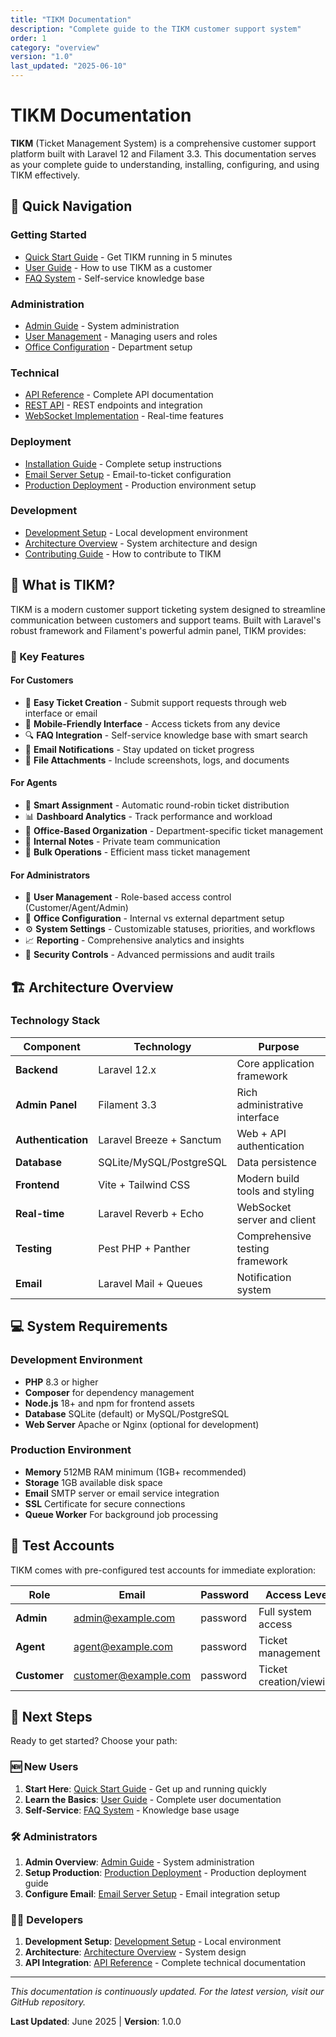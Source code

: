 ```yaml
---
title: "TIKM Documentation"
description: "Complete guide to the TIKM customer support system"
order: 1
category: "overview"
version: "1.0"
last_updated: "2025-06-10"
---
```


# TIKM Documentation

**TIKM** (Ticket Management System) is a comprehensive customer support platform built with Laravel 12 and Filament 3.3. This documentation serves as your complete guide to understanding, installing, configuring, and using TIKM effectively.

## 🚀 Quick Navigation

### **Getting Started**
- [Quick Start Guide](user/quick-start.md) - Get TIKM running in 5 minutes
- [User Guide](user/user-guide.md) - How to use TIKM as a customer
- [FAQ System](user/faq-system.md) - Self-service knowledge base

### **Administration**
- [Admin Guide](admin/admin-guide.md) - System administration
- [User Management](admin/user-management.md) - Managing users and roles
- [Office Configuration](admin/office-configuration.md) - Department setup

### **Technical**
- [API Reference](api/api-reference.md) - Complete API documentation
- [REST API](api/rest-api.md) - REST endpoints and integration
- [WebSocket Implementation](api/websocket-implementation.md) - Real-time features

### **Deployment**
- [Installation Guide](deployment/installation.md) - Complete setup instructions
- [Email Server Setup](deployment/email-server.md) - Email-to-ticket configuration
- [Production Deployment](deployment/production.md) - Production environment setup

### **Development**
- [Development Setup](development/development-setup.md) - Local development environment
- [Architecture Overview](development/architecture.md) - System architecture and design
- [Contributing Guide](development/contributing.md) - How to contribute to TIKM

## 🎯 What is TIKM?

TIKM is a modern customer support ticketing system designed to streamline communication between customers and support teams. Built with Laravel's robust framework and Filament's powerful admin panel, TIKM provides:

### **🌟 Key Features**

#### **For Customers**
- 📝 **Easy Ticket Creation** - Submit support requests through web interface or email
- 📱 **Mobile-Friendly Interface** - Access tickets from any device
- 🔍 **FAQ Integration** - Self-service knowledge base with smart search
- 📧 **Email Notifications** - Stay updated on ticket progress
- 📎 **File Attachments** - Include screenshots, logs, and documents

#### **For Agents**
- 🎯 **Smart Assignment** - Automatic round-robin ticket distribution
- 📊 **Dashboard Analytics** - Track performance and workload
- 🏢 **Office-Based Organization** - Department-specific ticket management
- 💬 **Internal Notes** - Private team communication
- 🔄 **Bulk Operations** - Efficient mass ticket management

#### **For Administrators**
- 👥 **User Management** - Role-based access control (Customer/Agent/Admin)
- 🏢 **Office Configuration** - Internal vs external department setup
- ⚙️ **System Settings** - Customizable statuses, priorities, and workflows
- 📈 **Reporting** - Comprehensive analytics and insights
- 🔐 **Security Controls** - Advanced permissions and audit trails

## 🏗️ Architecture Overview

### **Technology Stack**

| Component | Technology | Purpose |
|-----------|------------|---------|
| **Backend** | Laravel 12.x | Core application framework |
| **Admin Panel** | Filament 3.3 | Rich administrative interface |
| **Authentication** | Laravel Breeze + Sanctum | Web + API authentication |
| **Database** | SQLite/MySQL/PostgreSQL | Data persistence |
| **Frontend** | Vite + Tailwind CSS | Modern build tools and styling |
| **Real-time** | Laravel Reverb + Echo | WebSocket server and client |
| **Testing** | Pest PHP + Panther | Comprehensive testing framework |
| **Email** | Laravel Mail + Queues | Notification system |

## 💻 System Requirements

### **Development Environment**
- **PHP** 8.3 or higher
- **Composer** for dependency management
- **Node.js** 18+ and npm for frontend assets
- **Database** SQLite (default) or MySQL/PostgreSQL
- **Web Server** Apache or Nginx (optional for development)

### **Production Environment**
- **Memory** 512MB RAM minimum (1GB+ recommended)
- **Storage** 1GB available disk space
- **Email** SMTP server or email service integration
- **SSL** Certificate for secure connections
- **Queue Worker** For background job processing

## 🔑 Test Accounts

TIKM comes with pre-configured test accounts for immediate exploration:

| Role | Email | Password | Access Level |
|------|-------|----------|--------------|
| **Admin** | admin@example.com | password | Full system access |
| **Agent** | agent@example.com | password | Ticket management |
| **Customer** | customer@example.com | password | Ticket creation/viewing |

## 🚀 Next Steps

Ready to get started? Choose your path:

### **🆕 New Users**
1. **Start Here**: [Quick Start Guide](user/quick-start.md) - Get up and running quickly
2. **Learn the Basics**: [User Guide](user/user-guide.md) - Complete user documentation
3. **Self-Service**: [FAQ System](user/faq-system.md) - Knowledge base usage

### **🛠️ Administrators**
1. **Admin Overview**: [Admin Guide](admin/admin-guide.md) - System administration
2. **Setup Production**: [Production Deployment](deployment/production.md) - Production deployment guide
3. **Configure Email**: [Email Server Setup](deployment/email-server.md) - Email integration setup

### **👨‍💻 Developers**
1. **Development Setup**: [Development Setup](development/development-setup.md) - Local environment
2. **Architecture**: [Architecture Overview](development/architecture.md) - System design
3. **API Integration**: [API Reference](api/api-reference.md) - Complete technical documentation

---

*This documentation is continuously updated. For the latest version, visit our GitHub repository.*

**Last Updated**: June 2025 | **Version**: 1.0.0